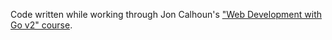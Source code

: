 Code written while working through Jon Calhoun's ["Web Development with Go v2" course](https://www.usegolang.com/).